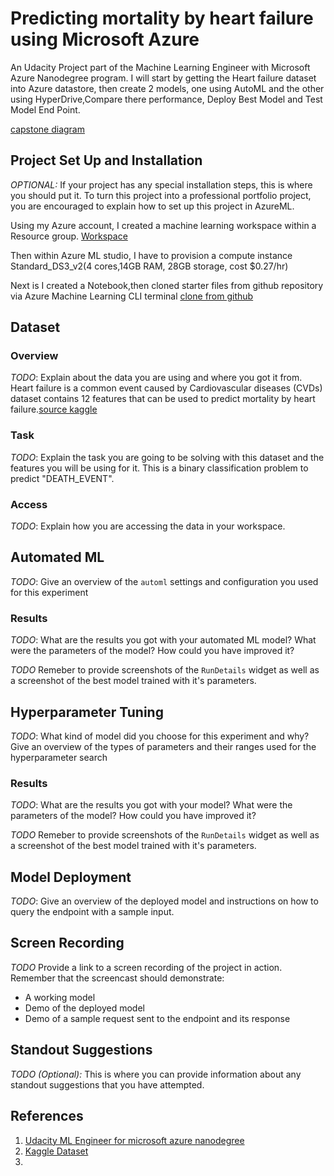 # Predicting mortality by heart failure using Microsoft Azure
An Udacity Project part of the Machine Learning Engineer with Microsoft Azure Nanodegree program. 
I will start by getting the Heart failure dataset into Azure datastore, then create 2 models, one using AutoML and the other using HyperDrive,Compare there performance, Deploy Best Model and Test Model End Point.

[capstone diagram](images/0_capstone-diagram.png)


## Project Set Up and Installation
*OPTIONAL:* If your project has any special installation steps, this is where you should put it. To turn this project into a professional portfolio project, you are encouraged to explain how to set up this project in AzureML.

Using my Azure account, I created a machine learning workspace within a Resource group.
[Workspace](images/1_Create_a_resource_and_workspace.png)

Then within Azure ML studio, I have to provision a compute instance Standard_DS3_v2(4 cores,14GB RAM, 28GB storage, cost $0.27/hr)

Next is I created a Notebook,then cloned starter files from github repository via Azure Machine Learning CLI terminal
[clone from github](images/2_Clone_files_from_github.png)

## Dataset


### Overview
*TODO*: Explain about the data you are using and where you got it from.
Heart failure is a common event caused by Cardiovascular diseases (CVDs) dataset contains 12 features that can be used to predict mortality by heart failure.[source kaggle](https://www.kaggle.com/datasets/andrewmvd/heart-failure-clinical-data)

### Task
*TODO*: Explain the task you are going to be solving with this dataset and the features you will be using for it.
This is a binary classification problem to predict "DEATH_EVENT". 

### Access
*TODO*: Explain how you are accessing the data in your workspace.

## Automated ML
*TODO*: Give an overview of the `automl` settings and configuration you used for this experiment

### Results
*TODO*: What are the results you got with your automated ML model? What were the parameters of the model? How could you have improved it?

*TODO* Remeber to provide screenshots of the `RunDetails` widget as well as a screenshot of the best model trained with it's parameters.

## Hyperparameter Tuning
*TODO*: What kind of model did you choose for this experiment and why? Give an overview of the types of parameters and their ranges used for the hyperparameter search


### Results
*TODO*: What are the results you got with your model? What were the parameters of the model? How could you have improved it?

*TODO* Remeber to provide screenshots of the `RunDetails` widget as well as a screenshot of the best model trained with it's parameters.

## Model Deployment
*TODO*: Give an overview of the deployed model and instructions on how to query the endpoint with a sample input.

## Screen Recording
*TODO* Provide a link to a screen recording of the project in action. Remember that the screencast should demonstrate:
- A working model
- Demo of the deployed  model
- Demo of a sample request sent to the endpoint and its response

## Standout Suggestions
*TODO (Optional):* This is where you can provide information about any standout suggestions that you have attempted.

## References

1. [Udacity ML Engineer for microsoft azure nanodegree](https://www.udacity.com/course/machine-learning-engineer-for-microsoft-azure-nanodegree--nd00333)
2. [Kaggle Dataset](https://www.kaggle.com/datasets/andrewmvd/heart-failure-clinical-data)
3. 